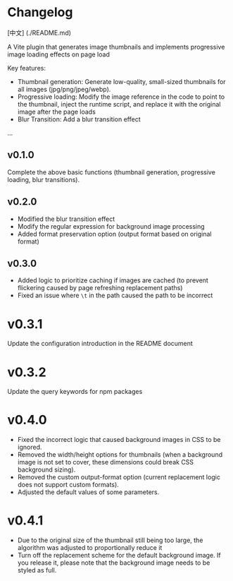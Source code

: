 # Changelog

[中文] (./README.md)

A Vite plugin that generates image thumbnails and implements progressive image loading effects on page load

Key features:

- Thumbnail generation: Generate low-quality, small-sized thumbnails for all images (jpg/png/jpeg/webp).
- Progressive loading: Modify the image reference in the code to point to the thumbnail, inject the runtime script, and replace it with the original image after the page loads
- Blur Transition: Add a blur transition effect

...

## v0.1.0

Complete the above basic functions (thumbnail generation, progressive loading, blur transitions).

## v0.2.0

- Modified the blur transition effect
- Modify the regular expression for background image processing
- Added format preservation option (output format based on original format)

## v0.3.0

- Added logic to prioritize caching if images are cached (to prevent flickering caused by page refreshing replacement paths)
- Fixed an issue where `\t` in the path caused the path to be incorrect

# v0.3.1

  Update the configuration introduction in the README document

# v0.3.2

  Update the query keywords for npm packages

# v0.4.0

 - Fixed the incorrect logic that caused background images in CSS to be ignored.
 - Removed the width/height options for thumbnails (when a background image is not set to cover, these dimensions could break CSS background sizing).
 - Removed the custom output-format option (current replacement logic does not support custom formats).
 - Adjusted the default values of some parameters.

# v0.4.1

 - Due to the original size of the thumbnail still being too large, the algorithm was adjusted to proportionally reduce it
 - Turn off the replacement scheme for the default background image. If you release it, please note that the background image needs to be styled as full.